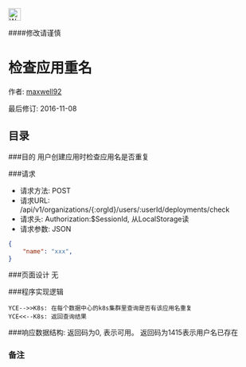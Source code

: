 <img src="http://kubernetes.io/kubernetes/img/warning.png" alt="WARNING" width="25" height="25"> 

####修改请谨慎

检查应用重名
==============

作者: [maxwell92](https://github.com/maxwell92)

最后修订: 2016-11-08

目录
--------------
###目的
用户创建应用时检查应用名是否重复

###请求

* 请求方法: POST
* 请求URL: /api/v1/organizations/{:orgId}/users/:userId/deployments/check
* 请求头: Authorization:$SessionId, 从LocalStorage读  
* 请求参数: 
JSON
```json
{
    "name": "xxx",
}
```


###页面设计 
无


###程序实现逻辑
```Title: 创建组织
YCE-->>K8s: 在每个数据中心的k8s集群里查询是否有该应用名重复 
YCE<<--K8s: 返回查询结果 
```

###响应数据结构: 
返回码为0, 表示可用。
返回码为1415表示用户名已存在

### 备注